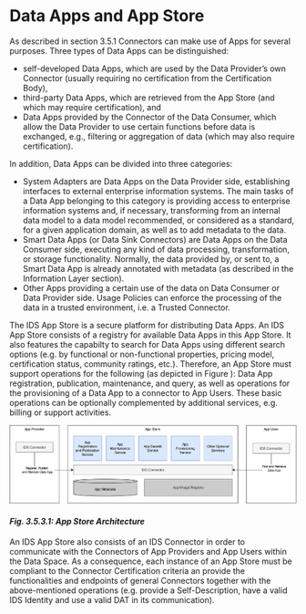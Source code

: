# Data Apps and App Store

As described in section 3.5.1 Connectors can make use of Apps for several purposes. Three types of Data Apps can be distinguished:
- self-developed Data Apps, which are used by the Data Provider’s own Connector (usually requiring no certification from the Certification Body),
- third-party Data Apps, which are retrieved from the App Store (and which may require certification), and
- Data Apps provided by the Connector of the Data Consumer, which allow the Data Provider to use certain functions before data is exchanged, e.g., filtering or aggregation of data (which may also require certification).

In addition, Data Apps can be divided into three categories:
- System Adapters are Data Apps on the Data Provider side, establishing interfaces to external enterprise information systems. The main tasks of a Data App belonging to this category is providing access to enterprise information systems and, if necessary, transforming from an internal data model to a data model recommended, or considered as a standard, for a given application domain, as well as to add metadata to the data.
- Smart Data Apps (or Data Sink Connectors) are Data Apps on the Data Consumer side, executing any kind of data processing, transformation, or storage functionality. Normally, the data provided by, or sent to, a Smart Data App is already annotated with metadata (as described in the Information Layer section).
- Other Apps providing a certain use of the data on Data Consumer or Data Provider side. Usage Policies can enforce the processing of the data in a trusted environment, i.e. a Trusted Connector.

The IDS App Store is a secure platform for distributing Data Apps. An IDS App Store consists of a registry for available Data Apps in this App Store. It also features the capabilty to search for Data Apps using different search options (e.g. by functional or non-functional properties, pricing model, certification status, community ratings, etc.). Therefore, an App Store must support operations for the following (as depicted in Figure  ): Data App registration, publication, maintenance, and query, as well as operations for the provisioning of a Data App to a connector to App Users. These basic operations can be optionally complemented by additional services, e.g. billing or support activities.

![AppStoreArchitecture](./media/app-store-architecture.png)
#### _Fig. 3.5.3.1: App Store Architecture_

An IDS App Store also consists of an IDS Connector in order to communicate with the Connectors of App Providers and App Users within the Data Space. As a consequence, each instance of an App Store must be compliant to the Connector Certification criteria an provide the functionalities and endpoints of general Connectors together with the above-mentioned operations (e.g. provide a Self-Description, have a valid IDS Identity and use a valid DAT in its communication).
